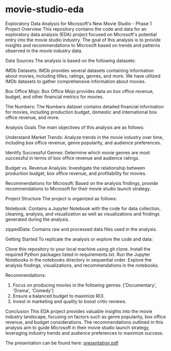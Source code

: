 # movie-studio-eda
Exploratory Data Analysis for Microsoft's New Movie Studio - Phase 1 Project
Overview
This repository contains the code and data for an exploratory data analysis (EDA) project focused on Microsoft's potential entry into the movie studio industry. The goal of this analysis is to provide insights and recommendations to Microsoft based on trends and patterns observed in the movie industry data.

Data Sources
The analysis is based on the following datasets:

IMDb Datasets: IMDb provides several datasets containing information about movies, including titles, ratings, genres, and more. We have utilized IMDb datasets to gather comprehensive information about movies.

Box Office Mojo: Box Office Mojo provides data on box office revenue, budget, and other financial metrics for movies.

The Numbers: The Numbers dataset contains detailed financial information for movies, including production budget, domestic and international box office revenue, and more.

Analysis Goals
The main objectives of this analysis are as follows:

Understand Market Trends: Analyze trends in the movie industry over time, including box office revenue, genre popularity, and audience preferences.

Identify Successful Genres: Determine which movie genres are most successful in terms of box office revenue and audience ratings.

Budget vs. Revenue Analysis: Investigate the relationship between production budget, box office revenue, and profitability for movies.

Recommendations for Microsoft: Based on the analysis findings, provide recommendations to Microsoft for their movie studio launch strategy.

Project Structure
The project is organized as follows:

Notebook: Contains a Jupyter Notebook with the code for data collection, cleaning, analysis, and visualization as well as visualizations and findings generated during the analysis.

zippedData: Contains raw and processed data files used in the analysis.

Getting Started
To replicate the analysis or explore the code and data:

Clone this repository to your local machine using git clone.
Install the required Python packages listed in requirements.txt.
Run the Jupyter Notebooks in the notebooks directory in sequential order.
Explore the analysis findings, visualizations, and recommendations in the notebooks.

Recommendations:
1. Focus on producing movies in the following genres:  ['Documentary', 'Drama', 'Comedy']
2. Ensure a balanced budget to maximize ROI.
3. Invest in marketing and quality to boost critic reviews.

Conclusion
This EDA project provides valuable insights into the movie industry landscape, focusing on factors such as genre popularity, box office revenue, and budget considerations. The recommendations outlined in this analysis aim to guide Microsoft in their movie studio launch strategy, leveraging industry trends and audience preferences to maximize success.

The presentation can be found here: [presentation.pdf](https://github.com/user-attachments/files/15526777/presentation.pdf)

